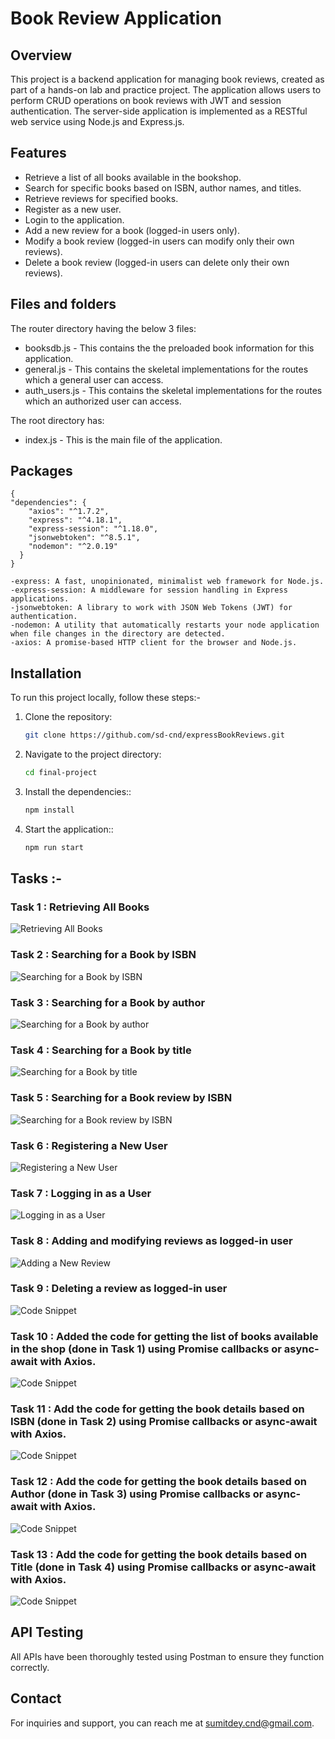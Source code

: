 # Book Review Application

## Overview
This project is a backend application for managing book reviews, created as part of a hands-on lab and practice project. The application allows users to perform CRUD operations on book reviews with JWT and session authentication. The server-side application is implemented as a RESTful web service using Node.js and Express.js.

## Features
- Retrieve a list of all books available in the bookshop.
- Search for specific books based on ISBN, author names, and titles.
- Retrieve reviews for specified books.
- Register as a new user.
- Login to the application.
- Add a new review for a book (logged-in users only).
- Modify a book review (logged-in users can modify only their own reviews).
- Delete a book review (logged-in users can delete only their own reviews).

## Files and folders
The router directory having the below 3 files:

- booksdb.js - This contains the the preloaded book information for this application.
- general.js - This contains the skeletal implementations for the routes which a general user can access.
- auth_users.js - This contains the skeletal implementations for the routes which an authorized user can access.

The root directory has:
- index.js - This is the main file of the application.

## Packages
```
{
"dependencies": {
    "axios": "^1.7.2",
    "express": "^4.18.1",
    "express-session": "^1.18.0",
    "jsonwebtoken": "^8.5.1",
    "nodemon": "^2.0.19"
  }
}
```

```
-express: A fast, unopinionated, minimalist web framework for Node.js.
-express-session: A middleware for session handling in Express applications.
-jsonwebtoken: A library to work with JSON Web Tokens (JWT) for authentication.
-nodemon: A utility that automatically restarts your node application when file changes in the directory are detected.
-axios: A promise-based HTTP client for the browser and Node.js.
```

## Installation
To run this project locally, follow these steps:-

1. Clone the repository:
   ```bash
   git clone https://github.com/sd-cnd/expressBookReviews.git

2. Navigate to the project directory:
   ```bash
   cd final-project

3. Install the dependencies::
   ```bash
   npm install

4. Start the application::
   ```bash
   npm run start


## Tasks :-

### Task 1 : Retrieving All Books

![Retrieving All Books](https://i.postimg.cc/mkFNXxQS/1-getallbooks.png)

### Task 2 : Searching for a Book by ISBN

![Searching for a Book by ISBN](https://i.postimg.cc/qRWZMxwj/2-gedetails-ISBN.png)

### Task 3 : Searching for a Book by author

![Searching for a Book by author](https://i.postimg.cc/RhcGC5NZ/3-getbooksbyauthor.png)

### Task 4 : Searching for a Book by title

![Searching for a Book by title](https://i.postimg.cc/287TPDsH/4-getbooksbytitle.png)

### Task 5 : Searching for a Book review by ISBN

![Searching for a Book review by ISBN](https://i.postimg.cc/Jzh3vBcn/5-getbookreview.png)

### Task 6 : Registering a New User

![Registering a New User](https://i.postimg.cc/15mDVNdH/6-register.png)

### Task 7 : Logging in as a User

![Logging in as a User](https://i.postimg.cc/c19LTgHT/7-login.png)

### Task 8 : Adding and modifying reviews as logged-in user

![Adding a New Review](https://i.postimg.cc/Dy4ngxRy/8-reviewadded.png)

### Task 9 : Deleting a review as logged-in user

![Code Snippet](https://i.postimg.cc/nVgtCvM8/9-deletereview.png)

### Task 10 : Added the code for getting the list of books available in the shop (done in Task 1) using Promise callbacks or async-await with Axios.

![Code Snippet](https://i.postimg.cc/R0Xk9t2D/task10.png)

### Task 11 : Add the code for getting the book details based on ISBN (done in Task 2) using Promise callbacks or async-await with Axios.

![Code Snippet](https://i.postimg.cc/13HmnfLp/task11.png)

### Task 12 : Add the code for getting the book details based on Author (done in Task 3) using Promise callbacks or async-await with Axios.

![Code Snippet](https://i.postimg.cc/139PQyf4/task12.png)

### Task 13 : Add the code for getting the book details based on Title (done in Task 4) using Promise callbacks or async-await with Axios.

![Code Snippet](https://i.postimg.cc/Zq21CmK8/task13.png)

## API Testing

All APIs have been thoroughly tested using Postman to ensure they function correctly.

## Contact

For inquiries and support, you can reach me at [sumitdey.cnd@gmail.com](mailto:sumitdey.cnd@gmail.com).